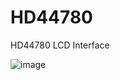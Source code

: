# HD44780
HD44780 LCD Interface 

![image](https://user-images.githubusercontent.com/4562957/126446585-5dfca123-b51b-451d-8aac-0b10ca18f03a.png)

